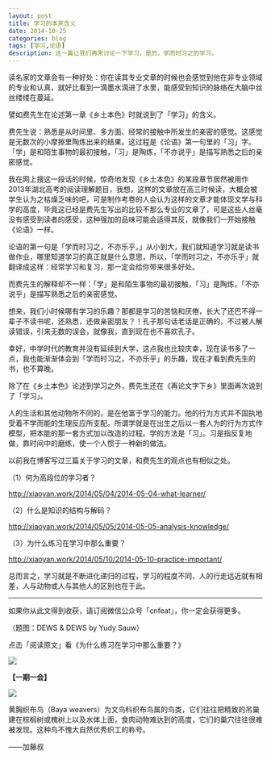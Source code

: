 ```yaml
---
layout: post
title: 学习的本来含义
date: 2014-10-25
categories: blog
tags: [学习,论语]
description: 这一篇让我们再来讨论一下学习，是的，学而时习之的学习。
---
```


读名家的文章会有一种好处：你在读其专业文章的时候也会感觉到他在非专业领域的专业和认真，就好比看到一滴墨水滴进了水里，能感受到知识的脉络在大脑中丝丝缕缕在蔓延。

譬如费先生在论述第一章《乡土本色》时就说到了「学习」的含义。

费先生说：熟悉是从时间里、多方面、经常的接触中所发生的亲密的感觉。这感觉是无数次的小摩擦里陶炼出来的结果。这过程是《论语》第一句里的「习」字。「学」是和陌生事物的最初接触，「习」是陶炼，「不亦说乎」是描写熟悉之后的亲密感觉。

我在网上搜这一段话的时候，惊奇地发现《乡土本色》的某段章节居然被用作2013年湖北高考的阅读理解题目，我想，这样的文章放在高三时候读，大概会被学生认为之枯燥乏味的吧，可是制作考卷的人会认为这样的文章才能体现文学与科学的高度，毕竟这已经是费先生写出的比较不那么专业的文章了，可是这些人丝毫没有感受到读者的感受，这种强加的品味可能会适得其反，就像我们一开始接触《论语》一样。

论语的第一句是「学而时习之，不亦乐乎。」从小到大，我们就知道学习就是读书做作业，哪里知道学习的真正就是什么意思，所以，「学而时习之，不亦乐乎」就翻译成这样：经常学习和复习，那一定会给你带来很多好处。

而费先生的解释却不一样：「学」是和陌生事物的最初接触，「习」是陶炼，「不亦说乎」是描写熟悉之后的亲密感觉。

想来，我们小时候哪有学习的乐趣？那都是学习的苦恼和厌倦，长大了还巴不得一辈子不读书呢，还熟悉，还做亲密朋友？！孔子那句话老话是正确的，不过被人解读错误，引来无数的误会，就像我，直到现在也不喜欢孔子。

幸好，中学时代的教育并没有延续到大学，这点我也比较庆幸，现在读书多了一点，我也能渐渐体会到「学而时习之，不亦乐乎」的乐趣，现在才看到费先生的书，也不算晚。

除了在《乡土本色》论述到学习之外，费先生还在《再论文字下乡》里面再次说到了「学习」。

人的生活和其他动物所不同的，是在他富于学习的能力。他的行为方式并不固执地受着不学而能的生理反应所支配。所谓学就是在出生之后以一套人为的行为方式作模型，把本能的那一套方式加以改造的过程。学的方法是「习」。习是指反复地做，靠时间中的磨练，使一个人惯于一种新的做法。

以前我在博客写过三篇关于学习的文章，和费先生的观点也有相似之处。

（1）何为高段位的学习者？

http://xiaoyan.work/2014/05/04/2014-05-04-what-learner/

（2）什么是知识的结构与解码？

http://xiaoyan.work/2014/05/05/2014-05-05-analysis-knowledge/

（3）为什么练习在学习中那么重要？

http://xiaoyan.work/2014/05/10/2014-05-10-practice-important/

总而言之，学习就是不断进化递归的过程，学习的程度不同，人的行走远近就有相差，人与动物或人与其他人的区别也在于此。

----

如果你从此文得到收获，请订阅微信公众号「cnfeat」，你一定会获得更多。

（题图：DEWS & DEWS by Yudy Sauw）

点击「阅读原文」看《为什么练习在学习中那么重要？》

![](http://cnfeat.qiniudn.com/signitrue-2014-09-28.jpg)

**【一期一会】**

![](http://cnfeat.qiniudn.com/bc589bb5db93fd7.jpg)

黄胸织布鸟（Baya weavers）为文鸟科织布鸟属的鸟类，它们往往把精致的吊巢建在棕榈树或槐树上以及水体上面，食肉动物难达到的高度，它们的巢穴往往很难被发现。这种鸟不愧大自然优秀织工的称号。


——加藤叔

